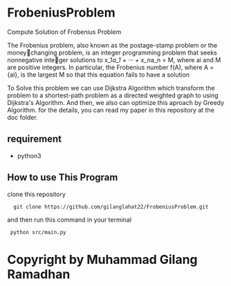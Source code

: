 # FrobeniusProblem
Compute Solution of Frobenius Problem

The Frobenius problem, also known as the postage-stamp problem or the moneychanging problem, is an integer programming problem that seeks nonnegative integer solutions to x_1*a_1 + ··· + x_n*a_n = M, where ai and M are positive integers. In particular, the Frobenius number f(A), where A = {ai}, is the largest M so that
this equation fails to have a solution

To Solve this problem we can use Dijkstra Algorithm which transform the problem to a shortest-path problem as a directed weighted graph to using Dijkstra's Algorithm. And then, we also can optimize this aproach by Greedy Algorithm. for the details, you can read my paper in this repository at the doc folder.

## requirement
- python3

## How to use This Program

clone this repository 
```
  git clone https://github.com/gilanglahat22/FrobeniusProblem.git
```

and then run this command in your terminal
```
 python src/main.py
```

# Copyright by Muhammad Gilang Ramadhan
